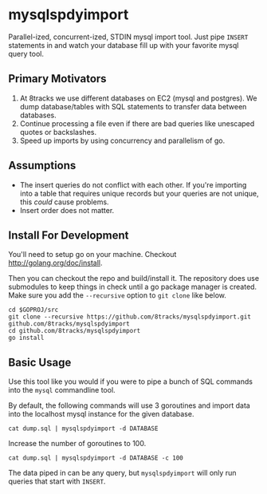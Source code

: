 # mysqlspdyimport

Parallel-ized, concurrent-ized, STDIN mysql import tool. Just pipe `INSERT`
statements in and watch your database fill up with your favorite mysql query
tool.

## Primary Motivators

1. At 8tracks we use different databases on EC2 (mysql and postgres). We dump
   database/tables with SQL statements to transfer data between databases.
2. Continue processing a file even if there are bad queries like unescaped
   quotes or backslashes.
3. Speed up imports by using concurrency and parallelism of go.


## Assumptions

* The insert queries do not conflict with each other. If you're importing into
  a table that requires unique records but your queries are not unique, this
  *could* cause problems.
* Insert order does not matter.


## Install For Development

You'll need to setup go on your machine. Checkout
http://golang.org/doc/install.

Then you can checkout the repo and build/install it. The repository does use
submodules to keep things in check until a go package manager is created. Make
sure you add the `--recursive` option to `git clone` like below.

	cd $GOPROJ/src 
	git clone --recursive https://github.com/8tracks/mysqlspdyimport.git github.com/8tracks/mysqlspdyimport
	cd github.com/8tracks/mysqlspdyimport
	go install



## Basic Usage

Use this tool like you would if you were to pipe a bunch of SQL commands into
the `mysql` commandline tool.

 By default, the following commands will use 3 goroutines and import data into
 the localhost mysql instance for the given database.

	cat dump.sql | mysqlspdyimport -d DATABASE

Increase the number of goroutines to 100.

	cat dump.sql | mysqlspdyimport -d DATABASE -c 100

The data piped in can be any query, but `mysqlspdyimport` will only run queries
that start with `INSERT`.


